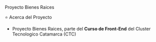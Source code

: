 Proyecto Bienes Raices

⭐ Acerca del Proyecto

- Proyecto Bienes Raices, parte del **Curso de Front-End** del Cluster Tecnologico Catamarca (CTC)
